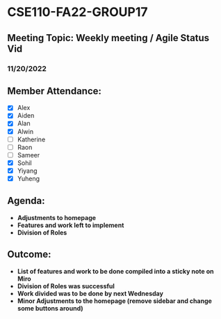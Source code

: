 # CSE110-FA22-GROUP17
## Meeting Topic: Weekly meeting / Agile Status Vid
### 11/20/2022 

## Member Attendance:
- [x] Alex
- [x] Aiden
- [x] Alan
- [x] Alwin
- [ ] Katherine
- [ ] Raon
- [ ] Sameer
- [x] Sohil
- [x] Yiyang
- [x] Yuheng

## Agenda:
 -  **Adjustments to homepage**
 -  **Features and work left to implement**
 -  **Division of Roles**
  
## Outcome:
 - **List of features and work to be done compiled into a sticky note on Miro**
 - **Division of Roles was successful**
 - **Work divided was to be done by next Wednesday**
 - **Minor Adjustments to the homepage (remove sidebar and change some buttons around)**
